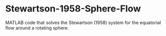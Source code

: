 # Stewartson-1958-Sphere-Flow
MATLAB code that solves the Stewartson (1958) system for the equatorial flow around a rotating sphere.

